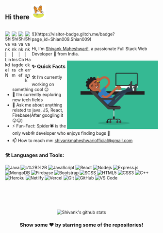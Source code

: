 ### <h2>Hi there <img height="50" alt="GIF" src="https://github.com/shian009/shian009/blob/master/assets/hi.gif" /></h2>

<br/>

<a href="https://www.linkedin.com/in/shivank-maheshwari-a0726517b/">
  <img align="left" alt="Shivank | LinkdeIN" width="22px" src="https://cdn.jsdelivr.net/npm/simple-icons@v3/icons/linkedin.svg" />
</a>
<a href="https://www.instagram.com/_shivank_2000/">
  <img align="left" alt="Shivank | Instagram" width="22px" src="https://cdn.jsdelivr.net/npm/simple-icons@v3/icons/instagram.svg" />
</a>
<a href="https://www.codechef.com/users/shivank009">
  <img align="left" alt="Shivank | Codechef" width="22px" src="https://cdn.jsdelivr.net/npm/simple-icons@v3/icons/codechef.svg" />
</a>
<a href="https://leetcode.com/shivankmaheshwari14/">
  <img align="left" alt="Shivank | Hackerrank" width="22px" src="https://cdn.jsdelivr.net/npm/simple-icons@v3/icons/leetcode.svg" />
</a>
![](https://visitor-badge.glitch.me/badge?page_id=Shian009.Shian009)

<br/>

Hi, I'm [Shivank Maheshwari!](https://shian009.github.io), a passionate Full Stack Web Developer 🚀 from India.

 <img align="right" width="300"  alt="GIF" src="https://github.com/shian009/shian009/blob/master/assets/codey.gif" />
  
### ✨ Quick Facts

- 🛠 I’m currently working on something cool 😉
- 🌱 I’m currently exploring new tech fields
- 💬 Ask me about anything related to java, JS, React, Firebase(After googling it 😜😌)
- ⚡️ Fun-Fact: Spider🕷️ is the only web🕸️ developer who enjoys finding bugs 🐛
- 📫 How to reach me: shivankmaheshwariofficial@gmail.com

### 🛠️ Languages and Tools:

![Java](https://img.shields.io/badge/-Java-black?style=flat-square&logo=java)
![c%2B%2B](https://img.shields.io/badge/C++-Solutions-black.svg?style=flat-square&logo=c%2B%2B)
![JavaScript](https://img.shields.io/badge/-JavaScript-black?style=flat-square&logo=javascript)
![React](https://img.shields.io/badge/-React-black?style=flat-square&logo=react)
![Nodejs](https://img.shields.io/badge/-Nodejs-black?style=flat-square&logo=Node.js)
![Express.js](https://img.shields.io/badge/-Express-black?style=flat-square&logo=expressjs)
![MongoDB](https://img.shields.io/badge/-MongoDB-black?style=flat-square&logo=mongodb)
![Firebase](https://img.shields.io/badge/-Firebase-black?style=flat-square&logo=Firebase)
![Bootstrap](https://img.shields.io/badge/-Bootstrap-black?style=flat-square&logo=bootstrap)
![SCSS](https://img.shields.io/badge/-SCSS-black?style=flat-square&logo=SASS)
![HTML5](https://img.shields.io/badge/-HTML5-black?style=flat-square&logo=html5&logoColor=white)
![CSS3](https://img.shields.io/badge/-CSS3-black?style=flat-square&logo=css3)
![C++](https://img.shields.io/badge/-C-black?style=flat-square&logo=c)
![Heroku](https://img.shields.io/badge/-Heroku-black?style=flat-square&logo=heroku)
![Netlify](https://img.shields.io/badge/-Netlify-black?style=flat-square&logo=netlify)
![Vercel](https://img.shields.io/badge/-Vercel-black?style=flat-square&logo=vercel)
![Git](https://img.shields.io/badge/-Git-black?style=flat-square&logo=git)
![GitHub](https://img.shields.io/badge/-GitHub-black?style=flat-square&logo=github)
![VS Code](https://img.shields.io/badge/-visualstudiocode-black?style=-flat-square&logo=visual-studio-code)

<br/>
<br/>
<br/>
<br/>

<div align="center">

![Shivank's github stats](https://github-readme-stats.vercel.app/api?username=shian009&count_private=true&show_icons=true&theme=radical)

</div>

<div align="center">

### Show some ❤️ by starring some of the repositories!

</div>
